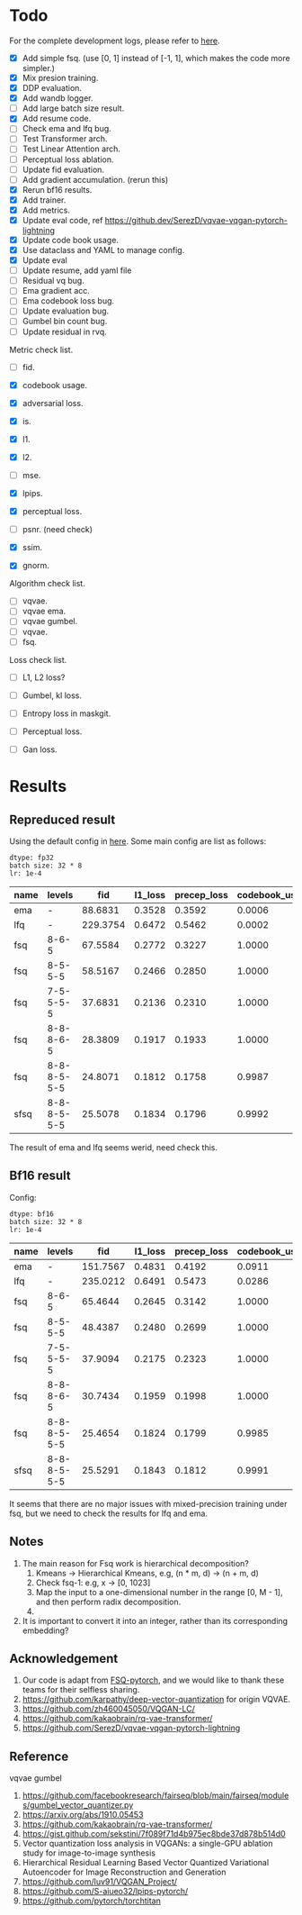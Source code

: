 

# Todo
For the complete development logs, please refer to [here](./docs/develop_logs.md).

- [x] Add simple fsq. (use [0, 1] instead of [-1, 1], which makes the code more simpler.)
- [x] Mix presion training.
- [x] DDP evaluation.
- [x] Add wandb logger.
- [ ] Add large batch size result.
- [x] Add resume code.
- [ ] Check ema and lfq bug.
- [ ] Test Transformer arch.
- [ ] Test Linear Attention arch.
- [ ] Perceptual loss ablation.
- [ ] Update fid evaluation.
- [ ] Add gradient accumulation. (rerun this)
- [x] Rerun bf16 results.
- [x] Add trainer.
- [x] Add metrics.
- [x] Update eval code, ref https://github.dev/SerezD/vqvae-vqgan-pytorch-lightning
- [x] Update code book usage.
- [x] Use dataclass and YAML to manage config.
- [x] Update eval
- [ ] Update resume, add yaml file
- [ ] Residual vq bug.
- [ ] Ema gradient acc.
- [ ] Ema codebook loss bug.
- [ ] Update evaluation bug.
- [ ] Gumbel bin count bug.
- [ ] Update residual in rvq.

Metric check list.
- [ ] fid.
- [x] codebook usage.
- [x] adversarial loss.
- [x] is.
- [x] l1.
- [x] l2.
- [ ] mse.
- [x] lpips.
- [x] perceptual loss.
- [ ] psnr. (need check)
- [x] ssim.
- [x] gnorm.


Algorithm check list.
- [ ] vqvae.
- [ ] vqvae ema.
- [ ] vqvae gumbel.
- [ ] vqvae.
- [ ] fsq.

Loss check list.
- [ ] L1, L2 loss?
- [ ] Gumbel, kl loss.
- [ ] Entropy loss in maskgit.
- [ ] Perceptual loss.
- [ ] Gan loss.


# Results

## Repreduced result

Using the default config in [here](https://github.com/duchenzhuang/FSQ-pytorch). Some main config are list as follows:

```
dtype: fp32
batch size: 32 * 8
lr: 1e-4
```


| name | levels      | fid       | l1_loss | precep_loss | codebook_usage |
|------|-------------|-----------|---------|-------------|----------------|
| ema  | -           | 88.6831   | 0.3528  | 0.3592      | 0.0006         |
| lfq  | -           | 229.3754  | 0.6472  | 0.5462      | 0.0002         |
| fsq  | 8-6-5       | 67.5584   | 0.2772  | 0.3227      | 1.0000         |
| fsq  | 8-5-5-5     | 58.5167   | 0.2466  | 0.2850      | 1.0000         |
| fsq  | 7-5-5-5-5   | 37.6831   | 0.2136  | 0.2310      | 1.0000         |
| fsq  | 8-8-8-6-5   | 28.3809   | 0.1917  | 0.1933      | 1.0000         |
| fsq  | 8-8-8-5-5-5 | 24.8071   | 0.1812  | 0.1758      | 0.9987         |
| sfsq | 8-8-8-5-5-5 | 25.5078   | 0.1834  | 0.1796      | 0.9992         |

The result of ema and lfq seems werid, need check this.

## Bf16 result

Config:
```
dtype: bf16
batch size: 32 * 8
lr: 1e-4
```

| name | levels      | fid       | l1_loss | precep_loss | codebook_usage |
|------|-------------|-----------|---------|-------------|----------------|
| ema  | -           | 151.7567  | 0.4831  | 0.4192      | 0.0911         |
| lfq  | -           | 235.0212  | 0.6491  | 0.5473      | 0.0286         |
| fsq  | 8-6-5       | 65.4644   | 0.2645  | 0.3142      | 1.0000         |
| fsq  | 8-5-5-5     | 48.4387   | 0.2480  | 0.2699      | 1.0000         |
| fsq  | 7-5-5-5-5   | 37.9094   | 0.2175  | 0.2323      | 1.0000         |
| fsq  | 8-8-8-6-5   | 30.7434   | 0.1959  | 0.1998      | 1.0000         |
| fsq  | 8-8-8-5-5-5 | 25.4654   | 0.1824  | 0.1799      | 0.9985         |
| sfsq | 8-8-8-5-5-5 | 25.5291   | 0.1843  | 0.1812      | 0.9991         |

It seems that there are no major issues with mixed-precision training under fsq, but we need to check the results for lfq and ema.

## Notes

1. The main reason for Fsq work is hierarchical decomposition?
   1. Kmeans -> Hierarchical Kmeans, e.g, (n * m, d) -> (n + m, d)
   2. Check fsq-1: e.g, x -> [0, 1023]
   3. Map the input to a one-dimensional number in the range [0, M - 1], and then perform radix decomposition.
   4.
2. It is important to convert it into an integer, rather than its corresponding embedding?


## Acknowledgement

1. Our code is adapt from [FSQ-pytorch](https://github.com/duchenzhuang/FSQ-pytorch), and we would like to thank these teams for their selfless sharing.
2. https://github.com/karpathy/deep-vector-quantization for origin VQVAE.
3. https://github.com/zh460045050/VQGAN-LC/
4. https://github.com/kakaobrain/rq-vae-transformer/
5. https://github.com/SerezD/vqvae-vqgan-pytorch-lightning


## Reference
vqvae gumbel
1. https://github.com/facebookresearch/fairseq/blob/main/fairseq/modules/gumbel_vector_quantizer.py
2. https://arxiv.org/abs/1910.05453
3. https://github.com/kakaobrain/rq-vae-transformer/
4. https://gist.github.com/sekstini/7f089f71d4b975ec8bde37d878b514d0
5. Vector quantization loss analysis in VQGANs: a single-GPU ablation study for image-to-image synthesis
6. Hierarchical Residual Learning Based Vector Quantized Variational Autoencoder for Image Reconstruction and Generation
7. https://github.com/luv91/VQGAN_Project/
8. https://github.com/S-aiueo32/lpips-pytorch/
9. https://github.com/pytorch/torchtitan
